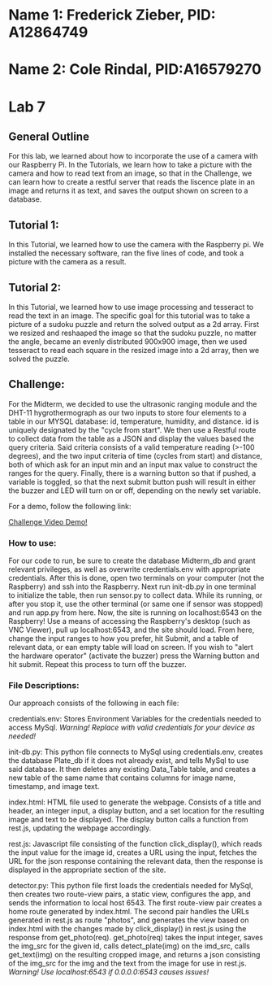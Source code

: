 # Name 1: Frederick Zieber, PID: A12864749
# Name 2: Cole Rindal, PID:A16579270

# Lab 7

## General Outline

For this lab, we learned about how to incorporate the use of a camera with our Raspberry Pi. In the Tutorials, we learn how to take a picture with the camera and how to read text from an image, so that in the Challenge, we can learn how to create a restful server that reads the liscence plate in an image and returns it as text, and saves the output shown on screen to a database.

## Tutorial 1: 

In this Tutorial, we learned how to use the camera with the Raspberry pi. We installed the necessary software, ran the five lines of code, and took a picture with the camera as a result.



## Tutorial 2:

In this Tutorial, we learned how to use image processing and tesseract to read the text in an image. The specific goal for this tutorial was to take a picture of a sudoku puzzle and return the solved output as a 2d array. First we resized and reshaaped the image so that the sudoku puzzle, no matter the angle, became an evenly distributed 900x900 image, then we used tesseract to read each square in the resized image into a 2d array, then we solved the puzzle. 

## Challenge:

For the Midterm, we decided to use the ultrasonic ranging module and the DHT-11 hygrothermograph as our two inputs to store four elements to a table in our MYSQL database: id, temperature, humidity, and distance. id is uniquely designated by the "cycle from start". We then use a Restful route to collect data from the table as a JSON and display the values based the query criteria. Said criteria consists of a valid temperature reading (>-100 degrees), and the two input criteria of time (cycles from start) and distance, both of which ask for an input min and an input max value to construct the ranges for the query. Finally, there is a warning button so that if pushed, a variable is toggled, so that the next submit button push will result in either the buzzer and LED will turn on or off, depending on the newly set variable.

For a demo, follow the following link:

[Challenge Video Demo!](https://m.youtube.com/watch?v=SGZRxeeTkvE)


### How to use:

For our code to run, be sure to create the database Midterm\_db and grant relevant privileges, as well as overwrite credentials.env with appropriate credentials. After this is done, open two terminals on your computer (not the Raspberry) and ssh into the Raspberry. Next run init-db.py in one terminal to initialize the table, then run sensor.py to collect data. While its running, or after you stop it, use the other terminal (or same one if sensor was stopped) and run app.py from here. Now, the site is running on localhost:6543 on the Raspberry! Use a means of accessing the Raspberry's desktop (such as VNC Viewer), pull up localhost:6543, and the site should load. From here, change the input ranges to how you prefer, hit Submit, and a table of relevant data, or ean empty table will load on screen. If you wish to "alert the hardware operator" (activate the buzzer) press
the Warning button and hit submit. Repeat this process to turn off the buzzer.


### File Descriptions:

Our approach consists of the following in each file:


credentials.env: Stores Environment Variables for the credentials needed to access MySql. _Warning! Replace with valid credentials for your device as needed!_


init-db.py: This python file connects to MySql using credentials.env, creates the database Plate\_db if it does not already exist, and tells MySql to use said database. It then deletes any existing Data\_Table table, and creates a new table of the same name that contains columns for image name, timestamp, and image text.


index.html: HTML file used to generate the webpage. Consists of a title and header, an integer input, a display button, and a set location for the resulting image and text to be displayed. The display button calls a function from rest.js, updating the webpage accordingly.


rest.js: Javascript file consisting of the function click\_display\(\), which reads the input value for the image id, creates a URL using the input, fetches the URL for the json response containing the relevant data, then the response is displayed in the appropriate section of the site. 


detector.py: This python file first loads the credentials needed for MySql, then creates two route-view pairs, a static view, configures the app, and sends the information to local host 6543. The first route-view pair creates a home route generated by index.html. The second pair handles the URLs generated in rest.js as route "photos", and generates the view based on index.html with the changes made by click\_display\(\) in rest.js using the response from get\_photo\(req\). get\_photo\(req\) takes the input integer, saves the img\_src for the given id, calls detect\_plate\(img\) on the imd\_src, calls get\_text\(img\) on the resulting cropped image, and returns a json consisting of the img_src for the img and the text from the image for use in rest.js. _Warning! Use localhost:6543 if 0.0.0.0:6543 causes issues!_











